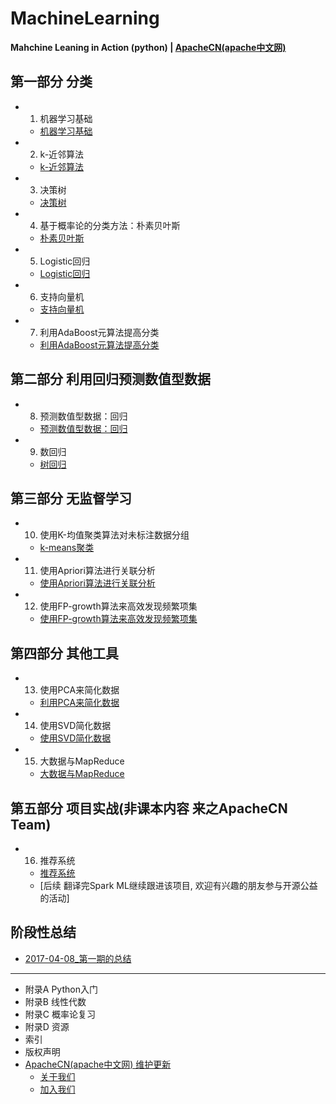 # MachineLearning

**Mahchine Leaning in Action (python) | [ApacheCN(apache中文网)](http://www.apache.wiki)**

## 第一部分  分类

* 1) 机器学习基础
    * [机器学习基础](./docs/1.机器学习基础.md)
* 2) k-近邻算法
    * [k-近邻算法](./docs/2.k-近邻算法.md)
* 3) 决策树
    * [决策树](./docs/3.决策树.md)
* 4) 基于概率论的分类方法：朴素贝叶斯
    * [朴素贝叶斯](./docs/4.朴素贝叶斯.md)
* 5) Logistic回归
    * [Logistic回归](./docs/5.Logistic回归.md)
* 6) 支持向量机
    * [支持向量机](./docs/6.支持向量机.md)
* 7) 利用AdaBoost元算法提高分类
    * [利用AdaBoost元算法提高分类](./docs/7.利用AdaBoost元算法提高分类.md)

## 第二部分  利用回归预测数值型数据

* 8) 预测数值型数据：回归
    * [预测数值型数据：回归](./docs/8.预测数值型数据：回归.md)
* 9) 数回归
    * [树回归](./docs/9.树回归.md)

## 第三部分  无监督学习

* 10) 使用K-均值聚类算法对未标注数据分组
   * [k-means聚类](./docs/10.k-means聚类.md)
* 11) 使用Apriori算法进行关联分析
   * [使用Apriori算法进行关联分析](./docs/11.使用Apriori算法进行关联分析.md)
* 12) 使用FP-growth算法来高效发现频繁项集
   * [使用FP-growth算法来高效发现频繁项集](./docs/12.使用FP-growth算法来高效发现频繁项集.md )

## 第四部分  其他工具

* 13) 使用PCA来简化数据
    * [利用PCA来简化数据](./docs/13.利用PCA来简化数据.md)
* 14) 使用SVD简化数据
    * [使用SVD简化数据](./docs/14.使用SVD简化数据.md)
* 15) 大数据与MapReduce
    * [大数据与MapReduce](./docs/15.大数据与MapReduce.md)

## 第五部分  项目实战(非课本内容 来之ApacheCN Team)

* 16) 推荐系统
    * [推荐系统](/docs/16.推荐系统.md)
    * [后续 翻译完Spark ML继续跟进该项目, 欢迎有兴趣的朋友参与开源公益的活动]

## 阶段性总结

* [2017-04-08_第一期的总结](/report/2017-04-08_第一期的总结.md)

* * *

* 附录A Python入门
* 附录B 线性代数
* 附录C 概率论复习
* 附录D 资源
* 索引
* 版权声明
* [ApacheCN(apache中文网) 维护更新](http://www.apache.wiki)
    * [关于我们](http://www.apache.wiki/pages/viewpage.action?pageId=2887240)
    * [加入我们](http://www.apache.wiki/pages/viewpage.action?pageId=2887239)
